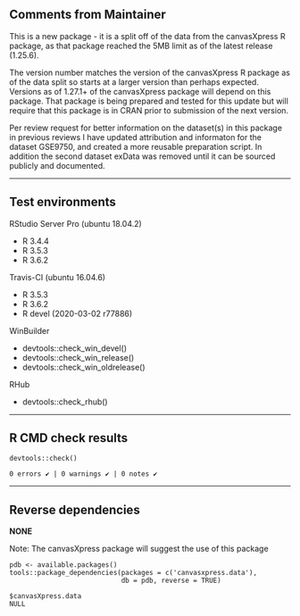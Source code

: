 ## Comments from Maintainer

This is a new package - it is a split off of the data from the canvasXpress R package, as that package reached the 5MB limit as of the latest release (1.25.6).  

The version number matches the version of the canvasXpress R package as of the data split so starts at a larger version than perhaps expected.  Versions as of 1.27.1+ of the canvasXpress package will depend on this package.  That package is being prepared and tested for this update but will require that this package is in CRAN prior to submission of the next version.

Per review request for better information on the dataset(s) in this package in previous reviews I have updated attribution and informaton for the dataset GSE9750, and created a more reusable preparation script.  In addition the second dataset exData was removed until it can be sourced publicly and documented.

---  
    
## Test environments
    
RStudio Server Pro (ubuntu 18.04.2)  

* R 3.4.4  
* R 3.5.3  
* R 3.6.2

Travis-CI (ubuntu 16.04.6)

* R 3.5.3
* R 3.6.2
* R devel (2020-03-02 r77886)

WinBuilder

* devtools::check_win_devel()  
* devtools::check_win_release()  
* devtools::check_win_oldrelease()  


RHub

* devtools::check_rhub()

---  
    
## R CMD check results
    
    
```
devtools::check()  

0 errors ✔ | 0 warnings ✔ | 0 notes ✔
```

---  
    
## Reverse dependencies
    
    
**NONE**

Note: The canvasXpress package will suggest the use of this package
    
```
pdb <- available.packages()
tools::package_dependencies(packages = c('canvasxpress.data'),
                            db = pdb, reverse = TRUE)

$canvasXpress.data 
NULL
```
